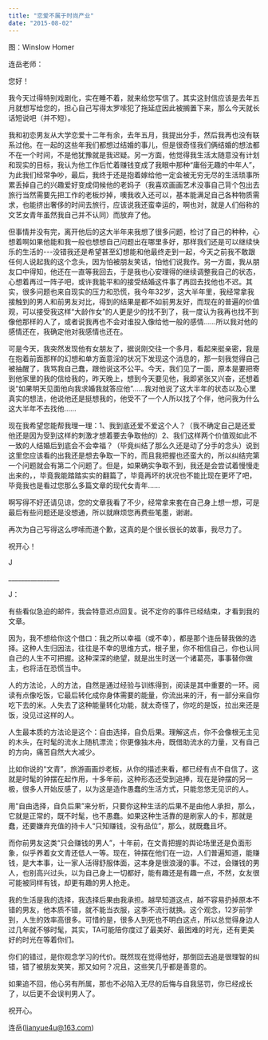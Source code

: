 ```yaml
---
title: "恋爱不属于时尚产业"
date: "2015-08-02"
---
```


图：Winslow Homer

连岳老师：

您好！

我今天过得特别戏剧化，实在睡不着，就来给您写信了。其实这封信应该是去年五月就想写给您的，担心自己写得太罗嗦犯了拖延症因此被搁置下来，那么今天就长话短说吧（并不短）。

我和初恋男友从大学恋爱十二年有余，去年五月，我提出分手，然后我再也没有联系过他。在一起的这些年我们都想过结婚的事儿，但是很奇怪我们俩结婚的想法都不在一个时间，不是他犹豫就是我迟疑。另一方面，他觉得我生活太随意没有计划和现实的目标，我认为他工作后忙着赚钱变成了我眼中那种“庸俗无趣的中年人”，为此我们经常争吵，最后，我终于还是抱着嫁给他一定会被无穷无尽的生活琐事所累丢掉自己的兴趣爱好变成伺候他的老妈子（我喜欢画画艺术没事自己背个包出去旅行当然需要先把工作的老板炒掉，噢我收入还可以，基本能满足自己各种物质需求，也能挤出奢侈的时间去旅行，应该说我还蛮幸运的，啊也对，就是人们俗称的文艺女青年虽然我自己并不认同）而放弃了他。

但事情并没有完，离开他后的这大半年来我想了很多问题，检讨了自己的种种，心想着啊如果他能和我一般也想想自己问题出在哪里多好，那样我们还是可以继续快乐的生活的---没错我还是希望甚至幻想能和他最终走到一起，今天之前我不敢跟任何人说起我的这个念头，因为怕被朋友笑话，怕他们说我作。另一方面，我从朋友口中得知，他还在一直等我回去，于是我也心安理得的继续调整我自己的状态，心想着再过一阵子吧，或许我能平和的接受结婚这件事了再回去找他也不迟。其实，很多问题也来自现实的压力和恐慌，我今年32岁，这大半年里，我经常拿我接触到的男人和前男友对比，得到的结果是都不如前男友好，而现在的普遍的价值观，可以接受我这样“大龄作女”的人更是少的找不到了，我一度认为我再也找不到像他那样的人了，或者说我再也不会对谁投入像给他一般的感情……所以我对他的感情还在，我确定他对我感情也还在。

可是今天，我突然发现他有女朋友了，据说刚交往一个多月，看起来挺亲密，我是在抱着前面那样的幻想和单方面意淫的状况下发现这个消息的，那一刻我觉得自己被抽醒了，我骂我自己蠢，跟他说这不公平。今天，我们见了一面，原本是要把寄到他家里的我的信给我的，昨天晚上，想到今天要见他，我即紧张又兴奋，还想着说“如果明天见面他向我求婚我就答应他”……我对他说了这大半年的状态以及心里真实的想法，他说他还是挺想我的，他受不了一个人所以找了个伴，他问我为什么这大半年不去找他……

现在我希望您能帮我理一理：1、我到底还爱不爱这个人？（我不确定自己是还爱他还是因为受到这样的刺激才想着要去争取他的）2、我们这样两个价值观如此不一致的人结婚后到底会不会幸福？（毕竟纠结了那么久还是动了分手的念头）说到这里您应该看的出我还是想去争取一下的，而且我把握也还蛮大的，所以纠结完第一个问题就会有第二个问题了。但是，如果确实争取不到，我还是会尝试着慢慢走出来的，，毕竟我能踏踏实实的翻篇了，毕竟再坏的状况也不能比现在更坏了吧，毕竟我也是看过您那么多篇文章的现代女青年……

啊写得不好还请见谅，您的文章我看了不少，经常拿来套在自己身上想一想，可是最后有些问题还是没想通，所以就麻烦您再费些笔墨，谢谢。

再次为自己写得这么啰嗦而道个歉，这真的是个很长很长的故事，我尽力了。

祝开心！

J

\_\_\_\_\_\_\_\_\_\_\_\_\_\_\_\_

J：

有些看似急迫的邮件，我会特意迟点回复。说不定你的事件已经结束，才看到我的文章。

因为，我不想给你这个借口：我之所以幸福（或不幸），都是那个连岳替我做的选择。这种人生归因法，往往是不幸的思维方式，根子里，你不相信自己，你也认同自己的人生不可把握。这种深深的绝望，就是出生时送一个诸葛亮，事事替你做主，也将活在恐慌当中。

人的方法论，人的方法，自然是通过经验与训练得到，阅读是其中重要的一环。阅读有点像吃饭，它最后转化成你身体需要的能量，你流出来的汗，有一部分来自你吃下去的米。人失去了这种能量转化功能，就太奇怪了，你吃的是饭，拉出来还是饭，没见过这样的人。

人生最本质的方法论是这个：自由选择，自负后果。理解这点，你不会像根无主见的木头，在时髦的流水上随机漂流；你更像独木舟，既借助流水的力量，又有自己的方向，痛苦自然大大减少。

比如你说的“文青”，旅游画画炒老板，从你的描述来看，都已经有点不自信了。这就是时髦的钟摆在起作用，十多年前，这种形态还受到追捧，现在是钟摆的另一极，很多人开始反感了，以为这是造作愚蠢的生活方式，只能忽悠无见识的人。

用“自由选择，自负后果”来分析，只要你这种生活的后果不是由他人承担，那么，它就是正常的，既不时髦，也不愚蠢。如果这种生活靠的是刷家人的卡，那就是蠢，还要嫌弃充值的持卡人“只知赚钱，没有品位”，那么，就既蠢且坏。

而你前男友这类“只会赚钱的男人”，十年前，在文青把握的舆论场里还是负面形象，似乎养着女文青还低人一等。现在，钟摆在他们在一边，人们普遍知道，能赚钱，是大本事，让一家人活得舒服体面，这本身是很浪漫的事。不过，会赚钱的男人，也别高兴过头，以为自己身上一切都好，能有趣还是有趣一点，不然，女友很可能被同样有钱，却更有趣的男人抢走。

我的生活是我的选择，我选择后果由我承担。越早知道这点，越不容易扔掉原本不错的男友，他本质不错，就不能当衣服，这季不流行就换。这个观念，12岁前学到，人生的效率高很多。可惜的是，很多人到死也不明白这点，所以总觉得身边人过几年就不够时髦，其实，TA可能陪你度过了最美好、最困难的时光，还有更美好的时光在等着你们。

你们的错过，是你观念学习的代价。既然现在觉得他好，那倒回去追是很理智的纠错，错了被朋友笑笑，那又如何？况且，这些笑几乎都是善意的。

如果追不回，他心另有所属，那也不必陷入无尽的后悔与自我惩罚，你已经成长了，以后更不会误判男人了。

祝开心。

连岳(lianyue4u@163.com)

